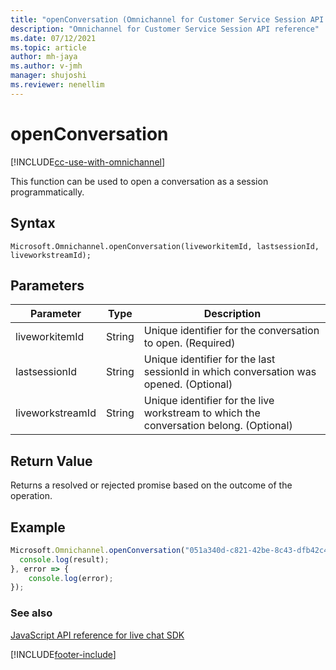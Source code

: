```yaml
---
title: "openConversation (Omnichannel for Customer Service Session API reference) | MicrosoftDocs"
description: "Omnichannel for Customer Service Session API reference"
ms.date: 07/12/2021
ms.topic: article
author: mh-jaya
ms.author: v-jmh
manager: shujoshi
ms.reviewer: nenellim
---
```

# openConversation

[!INCLUDE[cc-use-with-omnichannel](../../../../includes/cc-use-with-omnichannel.md)]

This function can be used to open a conversation as a session programmatically.

## Syntax

`Microsoft.Omnichannel.openConversation(liveworkitemId, lastsessionId, liveworkstreamId);`

## Parameters

| Parameter        | Type   | Description |
| -----------------| -----  | ----------- |
| liveworkitemId   | String | Unique identifier for the conversation to open. (Required) |
| lastsessionId    | String | Unique identifier for the last sessionId in which conversation was opened. (Optional)     |
| liveworkstreamId | String | Unique identifier for the live workstream to which the conversation belong. (Optional)  |

## Return Value

Returns a resolved or rejected promise based on the outcome of the operation. 

## Example

```javascript
Microsoft.Omnichannel.openConversation("051a340d-c821-42be-8c43-dfb42c4da821", "63e6b672-c1cc-4ba9-86d5-aea818e73092", "9e20ced1-7c81-eb11-a812-000d3a9c25eb").then(result => { 
  console.log(result); 
}, error => { 
    console.log(error);
});
```
 
### See also

[JavaScript API reference for live chat SDK](../../omnichannel-reference.md)


[!INCLUDE[footer-include](../../../../includes/footer-banner.md)]
